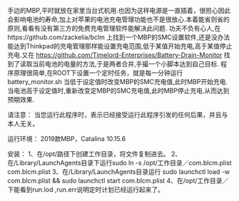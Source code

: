 手边的MBP,平时就放在家里当台式机用.也因为这样电源是一直插着，很担心因此会影响电池的寿命,加上对苹果的电池充电管理功能也不是很放心.本着能省则省的原则,看看有没有第三方的免费充电管理软件能解决此问题.
功夫不负有心人,在https://github.com/zackelia/bclm 上找到一个MBP的SMC设置软件,还是没办法能达到Thinkpad的充电管理那样能设置充电范围,低于某值开始充电,高于某值停止充电.又在 https://github.com/Timelord-Enterprises/Battery-Drain-Monitor 找到了读取当前电池的电量的方法,于是两者合并,手撮一个小脚本达到自己目标.
程序原理很简单,在ROOT下设置一个定时任务，就是每一分钟运行battery_monitor.sh
当低于设定值时改变MBP的SMC充电值,此时MBP开始充电.当电池高于设定值时,重新改变定MBP的SMC充电值,此时MBP停止充电.从而达到预期效果.

请注意：
当您运行此程序时，表示已经接受运行此程序引发的任何后果，并且与本人无关。

运行环境：
2019款MBP，Catalina 10.15.6

安装：
1、在/opt/路径下创建工作目录，将文件复制进去。
2、在/Library/LaunchAgents目录下运行sudo ln -s /opt/工作目录／com.blcm.plist  com.blcm.plist
3、在/Library/LaunchAgents目录运行 sudo launchctl load -w com.blcm.plist  && sudo launchctl start com.blcm.plist 
4、在/opt/工作目录／下能看到run.lod ,run.err说明定时计划已经运行起来了。
